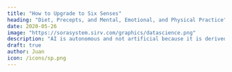 ```yaml
---
title: "How to Upgrade to Six Senses"
heading: "Diet, Precepts, and Mental, Emotional, and Physical Practice"
date: 2020-05-26
image: "https://sorasystem.sirv.com/graphics/datascience.png"
description: "AI is autonomous and not artificial because it is derived from natural intelligence"
draft: true
author: Juan
icon: /icons/sp.png
---
```


